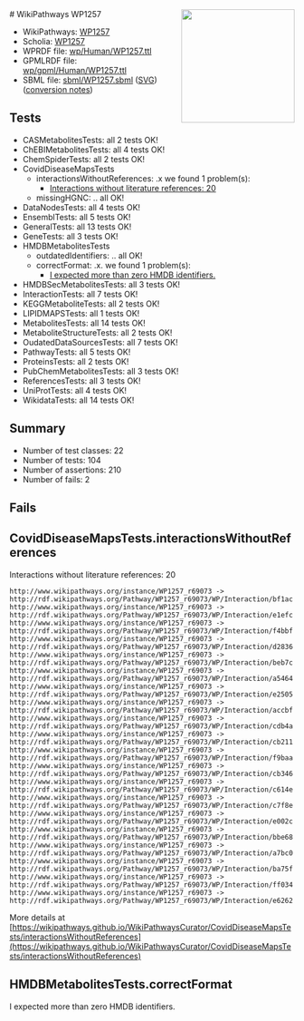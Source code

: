 <img style="float: right; width: 200px" src="../logo.png" />
# WikiPathways WP1257

* WikiPathways: [WP1257](https://identifiers.org/wikipathways:WP1257)
* Scholia: [WP1257](https://scholia.toolforge.org/wikipathways/WP1257)
* WPRDF file: [wp/Human/WP1257.ttl](../wp/Human/WP1257.ttl)
* GPMLRDF file: [wp/gpml/Human/WP1257.ttl](../wp/gpml/Human/WP1257.ttl)
* SBML file: [sbml/WP1257.sbml](../sbml/WP1257.sbml) ([SVG](../sbml/WP1257.svg)) ([conversion notes](../sbml/WP1257.txt))

## Tests
* CASMetabolitesTests: all 2 tests OK!
* ChEBIMetabolitesTests: all 4 tests OK!
* ChemSpiderTests: all 2 tests OK!
* CovidDiseaseMapsTests
    * interactionsWithoutReferences: .x we found 1 problem(s):
        * [Interactions without literature references: 20](#9701cd00)
    * missingHGNC: .. all OK!
* DataNodesTests: all 4 tests OK!
* EnsemblTests: all 5 tests OK!
* GeneralTests: all 13 tests OK!
* GeneTests: all 3 tests OK!
* HMDBMetabolitesTests
    * outdatedIdentifiers: .. all OK!
    * correctFormat: .x. we found 1 problem(s):
        * [I expected more than zero HMDB identifiers.](#ad154c1e)
* HMDBSecMetabolitesTests: all 3 tests OK!
* InteractionTests: all 7 tests OK!
* KEGGMetaboliteTests: all 2 tests OK!
* LIPIDMAPSTests: all 1 tests OK!
* MetabolitesTests: all 14 tests OK!
* MetaboliteStructureTests: all 2 tests OK!
* OudatedDataSourcesTests: all 7 tests OK!
* PathwayTests: all 5 tests OK!
* ProteinsTests: all 2 tests OK!
* PubChemMetabolitesTests: all 3 tests OK!
* ReferencesTests: all 3 tests OK!
* UniProtTests: all 4 tests OK!
* WikidataTests: all 14 tests OK!


## Summary

* Number of test classes: 22
* Number of tests: 104
* Number of assertions: 210
* Number of fails: 2

## Fails

<a name="9701cd00" />

## CovidDiseaseMapsTests.interactionsWithoutReferences

Interactions without literature references: 20
```
http://www.wikipathways.org/instance/WP1257_r69073 -> http://rdf.wikipathways.org/Pathway/WP1257_r69073/WP/Interaction/bf1ac
http://www.wikipathways.org/instance/WP1257_r69073 -> http://rdf.wikipathways.org/Pathway/WP1257_r69073/WP/Interaction/e1efc
http://www.wikipathways.org/instance/WP1257_r69073 -> http://rdf.wikipathways.org/Pathway/WP1257_r69073/WP/Interaction/f4bbf
http://www.wikipathways.org/instance/WP1257_r69073 -> http://rdf.wikipathways.org/Pathway/WP1257_r69073/WP/Interaction/d2836
http://www.wikipathways.org/instance/WP1257_r69073 -> http://rdf.wikipathways.org/Pathway/WP1257_r69073/WP/Interaction/beb7c
http://www.wikipathways.org/instance/WP1257_r69073 -> http://rdf.wikipathways.org/Pathway/WP1257_r69073/WP/Interaction/a5464
http://www.wikipathways.org/instance/WP1257_r69073 -> http://rdf.wikipathways.org/Pathway/WP1257_r69073/WP/Interaction/e2505
http://www.wikipathways.org/instance/WP1257_r69073 -> http://rdf.wikipathways.org/Pathway/WP1257_r69073/WP/Interaction/accbf
http://www.wikipathways.org/instance/WP1257_r69073 -> http://rdf.wikipathways.org/Pathway/WP1257_r69073/WP/Interaction/cdb4a
http://www.wikipathways.org/instance/WP1257_r69073 -> http://rdf.wikipathways.org/Pathway/WP1257_r69073/WP/Interaction/cb211
http://www.wikipathways.org/instance/WP1257_r69073 -> http://rdf.wikipathways.org/Pathway/WP1257_r69073/WP/Interaction/f9baa
http://www.wikipathways.org/instance/WP1257_r69073 -> http://rdf.wikipathways.org/Pathway/WP1257_r69073/WP/Interaction/cb346
http://www.wikipathways.org/instance/WP1257_r69073 -> http://rdf.wikipathways.org/Pathway/WP1257_r69073/WP/Interaction/c614e
http://www.wikipathways.org/instance/WP1257_r69073 -> http://rdf.wikipathways.org/Pathway/WP1257_r69073/WP/Interaction/c7f8e
http://www.wikipathways.org/instance/WP1257_r69073 -> http://rdf.wikipathways.org/Pathway/WP1257_r69073/WP/Interaction/e002c
http://www.wikipathways.org/instance/WP1257_r69073 -> http://rdf.wikipathways.org/Pathway/WP1257_r69073/WP/Interaction/bbe68
http://www.wikipathways.org/instance/WP1257_r69073 -> http://rdf.wikipathways.org/Pathway/WP1257_r69073/WP/Interaction/a7bc0
http://www.wikipathways.org/instance/WP1257_r69073 -> http://rdf.wikipathways.org/Pathway/WP1257_r69073/WP/Interaction/ba75f
http://www.wikipathways.org/instance/WP1257_r69073 -> http://rdf.wikipathways.org/Pathway/WP1257_r69073/WP/Interaction/ff034
http://www.wikipathways.org/instance/WP1257_r69073 -> http://rdf.wikipathways.org/Pathway/WP1257_r69073/WP/Interaction/e6262
```

More details at [https://wikipathways.github.io/WikiPathwaysCurator/CovidDiseaseMapsTests/interactionsWithoutReferences](https://wikipathways.github.io/WikiPathwaysCurator/CovidDiseaseMapsTests/interactionsWithoutReferences)

<a name="ad154c1e" />

## HMDBMetabolitesTests.correctFormat

I expected more than zero HMDB identifiers.
